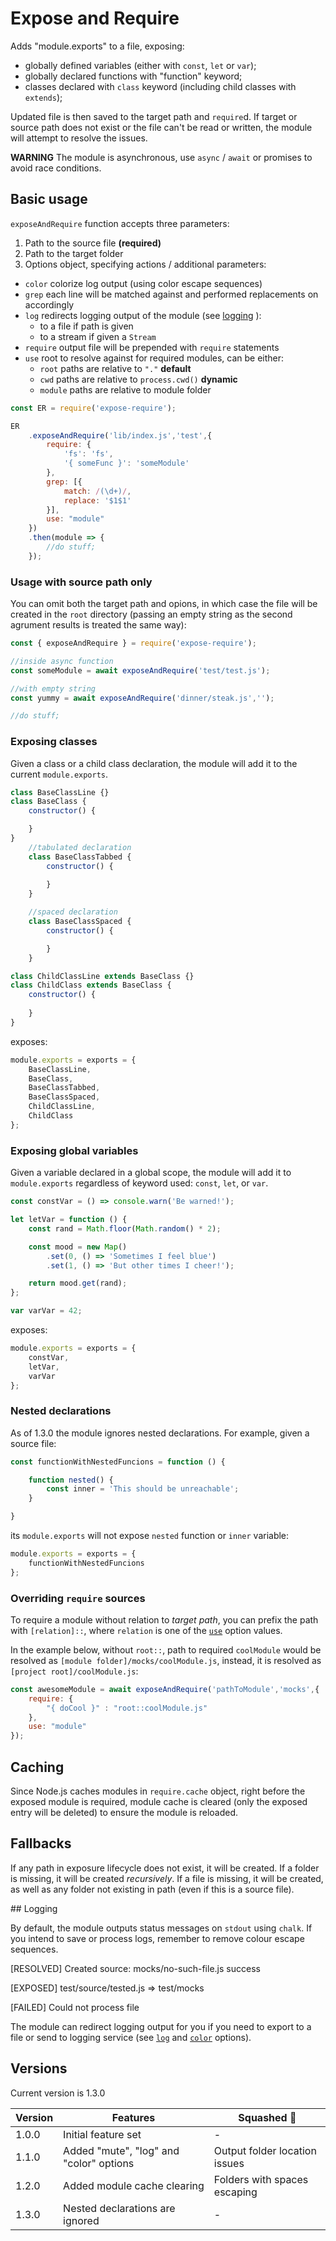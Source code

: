 # Expose and Require
Adds "module.exports" to a file, exposing:

- globally defined variables (either with `const`, `let` or `var`);
- globally declared functions with "function" keyword;
- classes declared with `class` keyword (including child classes with `extends`);

Updated file is then saved to the target path and `require`d.
If target or source path does not exist or the file can't be read or 
written, the module will attempt to resolve the issues.

**WARNING** The module is asynchronous, use `async` / `await` or promises to avoid race conditions.

## Basic usage

`exposeAndRequire` function accepts three parameters:

1. Path to the source file **(required)**
2. Path to the target folder
3. Options object, specifying actions / additional parameters:
  - <a id="color"></a>`color` colorize log output (using color escape sequences)
  - `grep` each line will be matched against and performed replacements on accordingly
  - <a id="log">`log`</a> redirects logging output of the module (see [logging](#logging) ):
    - to a file if path is given
    - to a stream if given a `Stream`
  - `require` output file will be prepended with `require` statements
  - <a id="use"></a>`use` root to resolve against for required modules, can be either:
    - `root` paths are relative to `"."` **default**
    - `cwd` paths are relative to `process.cwd()` **dynamic**
    - `module` paths are relative to module folder

```node.js
const ER = require('expose-require');

ER
    .exposeAndRequire('lib/index.js','test',{
        require: {
            'fs': 'fs',
            '{ someFunc }': 'someModule'
        },
        grep: [{
            match: /(\d+)/,
            replace: '$1$1'
        }],
        use: "module"
    })
    .then(module => {
        //do stuff;
    });

```

### Usage with source path only

You can omit both the target path and opions, in which case the file will be created in the `root` directory (passing an empty string as the second agrument results is treated the same way):

````node.js
const { exposeAndRequire } = require('expose-require');

//inside async function
const someModule = await exposeAndRequire('test/test.js');

//with empty string
const yummy = await exposeAndRequire('dinner/steak.js','');

//do stuff;

````

### Exposing classes

Given a class or a child class declaration,
the module will add it to the current `module.exports`.

```node.js
class BaseClassLine {}
class BaseClass {
    constructor() {

    }
}
    //tabulated declaration
	class BaseClassTabbed {
        constructor() {
            
        }
    }

    //spaced declaration
    class BaseClassSpaced {
        constructor() {

        }
    }

class ChildClassLine extends BaseClass {}
class ChildClass extends BaseClass {
    constructor() {
        
    }
}
```
exposes:
````node.js
module.exports = exports = {
	BaseClassLine,
	BaseClass,
	BaseClassTabbed,
	BaseClassSpaced,
	ChildClassLine,
	ChildClass
};
````

### Exposing global variables

Given a variable declared in a global scope,
the module will add it to `module.exports` regardless of keyword used: `const`, `let`, or `var`.

````node.js
const constVar = () => console.warn('Be warned!');

let letVar = function () {
    const rand = Math.floor(Math.random() * 2);

    const mood = new Map()
        .set(0, () => 'Sometimes I feel blue')
        .set(1, () => 'But other times I cheer!');

    return mood.get(rand);
};

var varVar = 42;
````

exposes:
````node.js
module.exports = exports = {
	constVar,
	letVar,
	varVar
};
````

### Nested declarations

As of 1.3.0 the module ignores nested declarations. For example, given a source file:

````node.js
const functionWithNestedFuncions = function () {

    function nested() {
        const inner = 'This should be unreachable';
    }

}
````
its `module.exports` will not expose `nested` function or `inner` variable:

````node.js
module.exports = exports = {
	functionWithNestedFuncions
};
````

### Overriding `require` sources

To require a module without relation to *target path*, you can prefix the path with `[relation]::`,
where `relation` is one of the [`use`](#use) option values. 

In the example below, without `root::`, path to required `coolModule` would be resolved as `[module folder]/mocks/coolModule.js`, instead, it is resolved as `[project root]/coolModule.js`:
````node.js
const awesomeModule = await exposeAndRequire('pathToModule','mocks',{
    require: {
        "{ doCool }" : "root::coolModule.js"
    },
    use: "module"
});
````

## Caching

Since Node.js caches modules in `require.cache` object, right before the exposed module is required, module cache is cleared (only the exposed entry will be deleted) to ensure the module is reloaded.

## Fallbacks

If any path in exposure lifecycle does not exist, it will be created. If a folder is missing, it will be created *recursively*. If a file is missing, it will be created, as well as any folder not existing in path (even if this is a source file).

<a id="logging"></a>## Logging

By default, the module outputs status messages on `stdout` using `chalk`. If you intend to save or process logs, remember to remove colour escape sequences.

[RESOLVED] Created source: mocks/no-such-file.js success

[EXPOSED] test/source/tested.js => test/mocks

[FAILED] Could not process file

The module can redirect logging output for you if you need to export to a file or send to logging service (see [`log`](#log) and [`color`](#color) options).

## Versions

Current version is 1.3.0

<table>
    <thead>
        <tr>
            <th>Version</th>
            <th>Features</th>
            <th>Squashed 🐞</th>
        </tr>
    </thead>
    <tbody>
        <tr>
            <td>1.0.0</td>
            <td>Initial feature set</td>
            <td>-</td>
        </tr>
        <tr>
            <td>1.1.0</td>
            <td>Added "mute", "log" and "color" options</td>
            <td>Output folder location issues</td>
        </tr>
         <tr>
            <td>1.2.0</td>
            <td>Added module cache clearing</td>
            <td>Folders with spaces escaping</td>
        </tr>
        <tr>
            <td>1.3.0</td>
            <td>Nested declarations are ignored</td>
            <td>-</td>
        </tr>
    </tbody>
</table>

 
